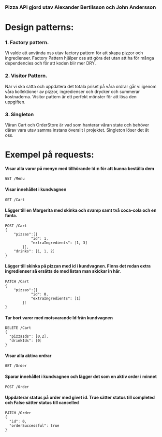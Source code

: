 ### Pizza API gjord utav Alexander Bertilsson och John Andersson

# Design patterns:
### 1. Factory pattern. 

Vi valde att använda oss utav factory pattern för att skapa pizzor och ingredienser. Factory Pattern hjälper oss att göra det
utan att ha för många dependencies och för att koden blir mer DRY.

### 2. Visitor Pattern.

När vi ska sätta och uppdatera det totala priset på våra ordrar går vi igenom våra kollektioner av pizzor, ingredienser och drycker och summerar kostnaderna.
Visitor pattern är ett perfekt mönster för att lösa den uppgiften.

### 3. Singleton

Våran Cart och OrderStore är vad som hanterar våran state och behöver därav vara utav samma instans överallt i projektet. Singleton löser det åt oss.

# Exempel på requests:
#### Visar alla varor på menyn med tillhörande Id:n för att kunna beställa dem
    GET /Menu
#### Visar innehållet i kundvagnen
    GET /Cart
#### Lägger till en Margerita med skinka och svamp samt två coca-cola och en fanta.
    POST /Cart
    {
        "pizzas":[{
                "id": 1,
                "extraIngredients": [1, 3]
            }],
        "drinks": [1, 1, 2]
    }

#### Lägger till skinka på pizzan med id i kundvagnen. Finns det redan extra ingredienser så ersätts de med listan man skickar in här. 
    PATCH /Cart
    {
        "pizzas":[{
                "id": 0,
                "extraIngredients": [1]
            }]
    }
#### Tar bort varor med motsvarande Id från kundvagnen
    DELETE /Cart
    {
      "pizzaIds": [0,2],
      "drinkIds": [0]
    }
#### Visar alla aktiva ordrar 
    GET /Order
#### Sparar innehållet i kundvagnen och lägger det som en aktiv order i minnet
    POST /Order
#### Uppdaterar status på order med givet id. True sätter status till completed och False sätter status till cancelled 
    PATCH /Order
    {
      "id": 0,
      "orderSuccessful": true
    }
